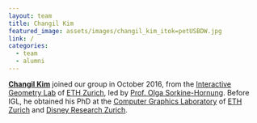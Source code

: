 ```yaml
---
layout: team
title: Changil Kim
featured_image: assets/images/changil_kim_itok=petUSBDW.jpg
link: /
categories:
  - team
  - alumni
---
```

**[Changil Kim](https://people.csail.mit.edu/changil/)** joined our group in October 2016, from the [Interactive Geometry Lab](http://igl.ethz.ch/) of [ETH Zurich](http://www.ethz.ch/en.html), led by [Prof. Olga Sorkine-Hornung](http://igl.ethz.ch/people/sorkine/). Before IGL, he obtained his PhD at the [Computer Graphics Laboratory](http://graphics.ethz.ch/) of [ETH Zurich](http://www.ethz.ch/en.html) and [Disney Research Zurich](http://www.disneyresearch.com/).